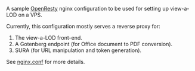 A sample [OpenResty](https://openresty.org/en/) nginx configuration to be used for setting up view-a-LOD on a VPS.

Currently, this configuration mostly serves a reverse proxy for:
1. The view-a-LOD front-end.
2. A Gotenberg endpoint (for Office document to PDF conversion).
3. SURA (for URL manipulation and token generation).

See [nginx.conf](conf/nginx.conf) for more details.
